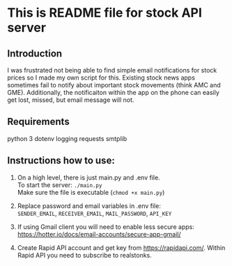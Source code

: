 # This is README file for stock API server

## Introduction
I was frustrated not being able to find simple email notifications for stock prices so I made my own script for this.
Existing stock news apps sometimes fail to notify about important stock movements (think AMC and GME). 
Additionally, the notificaiton within the app on the phone can easily get lost, missed, but email message will not. 

## Requirements
python 3
dotenv
logging
requests
smtplib

## Instructions how to use: 
1. On a high level, there is just main.py and .env file.<br />
 	To start the server: `./main.py`<br />
	Make sure the file is executable (`chmod +x main.py`)

2. Replace password and email variables in .env file:<br />
	`SENDER_EMAIL`, `RECEIVER_EMAIL`, `MAIL_PASSWORD`, `API_KEY`

3. If using Gmail client you will need to enable less secure apps: https://hotter.io/docs/email-accounts/secure-app-gmail/

4. Create Rapid API account and get key from https://rapidapi.com/. Within Rapid API you need to subscribe to realstonks.
